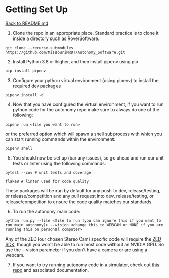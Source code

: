 # Getting Set Up
[Back to README.md](../../README.md)

1. Clone the repo in an appropriate place. Standard practice is to clone it inside a directory such as RoverSoftware.

```
git clone --recurse-submodules https://github.com/MissouriMRDT/Autonomy_Software.git
```

2. Install Python 3.8 or higher, and then install pipenv using pip

```
pip install pipenv
```

3. Configure your python virtual environment (using pipenv) to install the required dev packages

```
pipenv install -d
```

4. Now that you have configured the virtual environment, if you want to run python code for the autonomy repo make sure
   to always do one of the following:

```
pipenv run <file you want to run>
```

or the preferred option which will spawn a shell subprocess with which you can start running commands within the
environment:

```
pipenv shell
```

5. You should now be set up (bar any issues), so go ahead and run our unit tests or linter using the following commands:

```
pytest --cov # unit tests and coverage

flake8 # linter used for code quality
```

These packages will be run by default for any push to dev, release/testing, or release/competition and any pull request
into dev, release/testing, or release/competition to ensure the code quality matches our standards.

6. To run the autonomy main code:

```
python run.py --file <file to run (you can ignore this if you want to run main autonomy)> --vision <change this to WEBCAM or NONE if you are running this on personal computer>
```

Any of the ZED (our chosen Stereo Cam) specific code will require
the [ZED SDK](https://www.stereolabs.com/developers/release/), though you won't be able to run most code without an
NVIDIA GPU. So use the --vision parameter if you don't have a camera or are using a webcam.

7. If you want to try running autonomy code in a simulator, check
   out [this repo](https://github.com/MissouriMRDT/Autonomy_Simulator) and associated documentation.